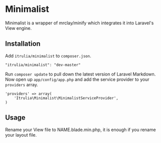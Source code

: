 # Minimalist

Minimalist is a wrapper of mrclay/minify which integrates it into Laravel's View engine.

## Installation

Add `itrulia/minimalist` to `composer.json`.

    "itrulia/minimalist": "dev-master"
    
Run `composer update` to pull down the latest version of Laravel Markdown. Now open up `app/config/app.php` and add the service provider to your `providers` array.

    'providers' => array(
        'Itrulia\Minimalist\MinimalistServiceProvider',
    )

## Usage

Rename your View file to NAME.blade.min.php, it is enough if you rename your layout file.